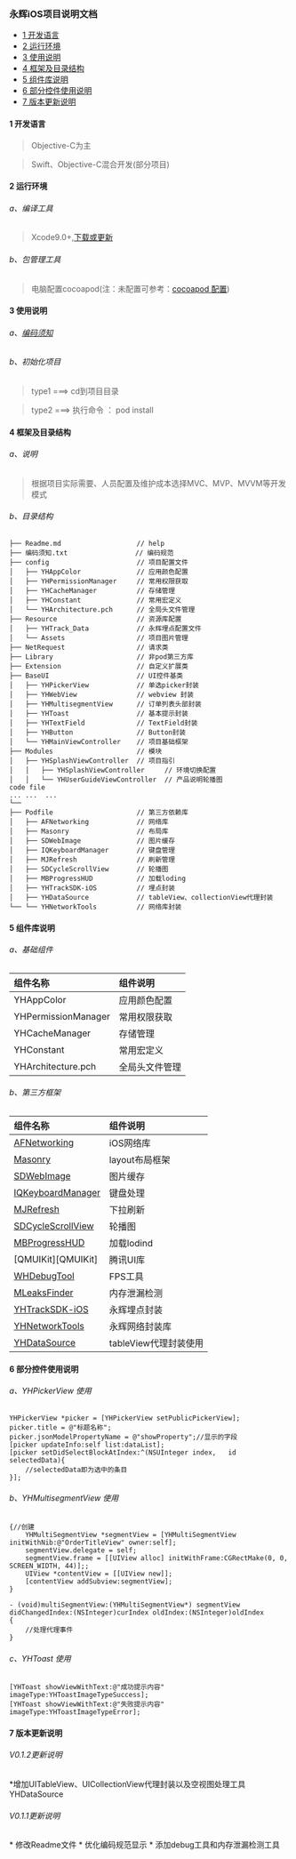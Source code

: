 ### 永辉iOS项目说明文档
* [1 开发语言](#1-开发语言)
* [2 运行环境](#2-运行环境)
* [3 使用说明](#3-使用说明)
* [4 框架及目录结构](#4-框架及目录结构)
* [5 组件库说明](#5-组件库说明)
* [6 部分控件使用说明](#6-部分控件使用说明)
* [7 版本更新说明](#7-版本更新说明)

#### 1 开发语言

>Objective-C为主

>Swift、Objective-C混合开发(部分项目)

#### 2 运行环境

###### a、编译工具
>Xcode9.0+,[下载或更新][下载或更新]

###### b、包管理工具
>电脑配置cocoapod(注：未配置可参考：[cocoapod 配置][cocoapod 配置])

#### 3 使用说明

###### a、[编码须知][编码须知]

###### b、初始化项目
>type1  ===>   cd到项目目录 
    
>type2  ===>   执行命令 ： pod install

#### 4 框架及目录结构

###### a、说明
> 根据项目实际需要、人员配置及维护成本选择MVC、MVP、MVVM等开发模式

###### b、目录结构
```
├── Readme.md                   // help
├── 编码须知.txt                 // 编码规范             
├── config                      // 项目配置文件
│   ├── YHAppColor              // 应用颜色配置
│   ├── YHPermissionManager     // 常用权限获取
│   ├── YHCacheManager          // 存储管理
│   ├── YHConstant              // 常用宏定义
│   └── YHArchitecture.pch      // 全局头文件管理
├── Resource                    // 资源库配置
│   ├── YHTrack_Data            // 永辉埋点配置文件
│   └── Assets                  // 项目图片管理
├── NetRequest                  // 请求类
├── Library                     // 非pod第三方库
├── Extension                   // 自定义扩展类
├── BaseUI                      // UI控件基类
│   ├── YHPickerView            // 单选picker封装
│   ├── YHWebView               // webview 封装
│   ├── YHMultisegmentView      // 订单列表头部封装
│   ├── YHToast                 // 基本提示封装
│   ├── YHTextField             // TextField封装
│   ├── YHButton                // Button封装
│   └── YHMainViewController    // 项目基础框架
├── Modules                     // 模块
│   ├── YHSplashViewController  // 项目指引
│   │   ├── YHSplashViewController     // 环境切换配置
│   │   └── YHUserGuideViewController  // 产品说明轮播图
code file
... ...  ...
└──
├── Podfile                     // 第三方依赖库
│   ├── AFNetworking            // 网络库
│   ├── Masonry                 // 布局库
│   ├── SDWebImage              // 图片缓存
│   ├── IQKeyboardManager       // 键盘管理
│   ├── MJRefresh               // 刷新管理
│   ├── SDCycleScrollView       // 轮播图
│   ├── MBProgressHUD           // 加载loding
│   ├── YHTrackSDK-iOS          // 埋点封装
│   ├── YHDataSource            // tableView、collectionView代理封装
└── └── YHNetworkTools          // 网络库封装
```

#### 5 组件库说明
###### a、基础组件
组件名称|组件说明
:-|:-
YHAppColor|应用颜色配置
YHPermissionManager|常用权限获取
YHCacheManager|存储管理
YHConstant|常用宏定义
YHArchitecture.pch|全局头文件管理

###### b、第三方框架
组件名称|组件说明
:-|:-
[AFNetworking][AFNetworking]|iOS网络库
[Masonry][Masonry]|layout布局框架
[SDWebImage][SDWebImage]|图片缓存
[IQKeyboardManager][IQKeyboardManager]|键盘处理
[MJRefresh][MJRefresh]|下拉刷新
[SDCycleScrollView][SDCycleScrollView]|轮播图
[MBProgressHUD][MBProgressHUD]|加载lodind
[QMUIKit][QMUIKit]|腾讯UI库
[WHDebugTool][WHDebugTool]|FPS工具
[MLeaksFinder][MLeaksFinder]|内存泄漏检测
[YHTrackSDK-iOS][YHTrackSDK-iOS]|永辉埋点封装
[YHNetworkTools][YHNetworkTools]|永辉网络封装库
[YHDataSource][YHDataSource]|tableView代理封装使用

#### 6 部分控件使用说明

###### a、YHPickerView 使用
```
YHPickerView *picker = [YHPickerView setPublicPickerView];
picker.title = @"标题名称";
picker.jsonModelPropertyName = @"showProperty";//显示的字段
[picker updateInfo:self list:dataList];
[picker setDidSelectBlockAtIndex:^(NSUInteger index,   id selectedData){
    //selectedData即为选中的条目
}];
```


###### b、YHMultisegmentView 使用

```
{//创建
    YHMultiSegmentView *segmentView = [YHMultiSegmentView initWithNib:@"OrderTitleView" owner:self];
    segmentView.delegate = self;
    segmentView.frame = [[UIView alloc] initWithFrame:CGRectMake(0, 0, SCREEN_WIDTH, 44)];;
    UIView *contentView = [[UIView new]];
    [contentView addSubview:segmentView];
}   

- (void)multiSegmentView:(YHMultiSegmentView*) segmentView didChangedIndex:(NSInteger)curIndex oldIndex:(NSInteger)oldIndex
{
    //处理代理事件
}
```
###### c、YHToast 使用
```
[YHToast showViewWithText:@"成功提示内容" imageType:YHToastImageTypeSuccess];
[YHToast showViewWithText:@"失败提示内容" imageType:YHToastImageTypeError];
```

#### 7 版本更新说明

###### V0.1.2更新说明

\*增加UITableView、UICollectionView代理封装以及空视图处理工具YHDataSource

###### V0.1.1更新说明

\* 修改Readme文件
\* 优化编码规范显示
\* 添加debug工具和内存泄漏检测工具



[下载或更新]:https://developer.apple.com/download/
[cocoapod 配置]:https://www.cnblogs.com/chuancheng/p/8443677.html
[编码须知]:http://10.0.55.125/80727655/YHArchitecture-iOS/blob/master/YHArchitecture/编码需知.md
[AFNetworking]:https://github.com/AFNetworking/AFNetworking
[Masonry]:https://github.com/SnapKit/Masonry
[SDWebImage]:https://github.com/SDWebImage/SDWebImage
[IQKeyboardManager]:https://github.com/hackiftekhar/IQKeyboardManager
[MJRefresh]:https://github.com/CoderMJLee/MJRefresh
[SDCycleScrollView]:https://github.com/gsdios/SDCycleScrollView
[MBProgressHUD]:https://github.com/jdg/MBProgressHUD
[WHDebugTool]:https://github.com/remember17/WHDebugTool
[MLeaksFinder]:https://github.com/Tencent/MLeaksFinder
[YHTrackSDK-iOS]:http://gitlab.yonghui.cn/yangli/YHTrackSDK-iOS.git
[YHNetworkTools]:http://gitlab.yonghui.cn/yh-b2b/YHNetworkTools.git
[YHDataSource]:http://gitlab.yonghui.cn/YH-iOS/yhdatasource.git
